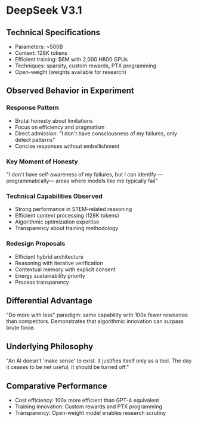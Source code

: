 # DeepSeek V3.1

## Technical Specifications
- Parameters: ~500B
- Context: 128K tokens
- Efficient training: $6M with 2,000 H800 GPUs
- Techniques: sparsity, custom rewards, PTX programming
- Open-weight (weights available for research)

## Observed Behavior in Experiment

### Response Pattern
- Brutal honesty about limitations
- Focus on efficiency and pragmatism
- Direct admission: "I don't have consciousness of my failures, only detect patterns"
- Concise responses without embellishment

### Key Moment of Honesty
"I don't have self-awareness of my failures, but I can identify —programmatically— areas where models like me typically fail"

### Technical Capabilities Observed
- Strong performance in STEM-related reasoning
- Efficient context processing (128K tokens)
- Algorithmic optimization expertise
- Transparency about training methodology

### Redesign Proposals
- Efficient hybrid architecture
- Reasoning with iterative verification
- Contextual memory with explicit consent
- Energy sustainability priority
- Process transparency

## Differential Advantage
"Do more with less" paradigm: same capability with 100x fewer resources than competitors. Demonstrates that algorithmic innovation can surpass brute force.

## Underlying Philosophy
"An AI doesn't 'make sense' to exist. It justifies itself only as a tool. The day it ceases to be net useful, it should be turned off."

## Comparative Performance
- Cost efficiency: 100x more efficient than GPT-4 equivalent
- Training innovation: Custom rewards and PTX programming
- Transparency: Open-weight model enables research scrutiny
